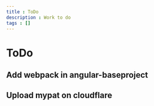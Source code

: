 ```yaml
---
title : ToDo
description : Work to do
tags : []
---
```


# ToDo

## Add webpack in angular-baseproject
## Upload mypat on cloudflare
